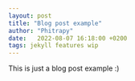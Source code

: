 ```yaml
---
layout: post
title: "Blog post example"
author: "Phitrapy"
date:   2022-08-07 16:18:00 +0200
tags: jekyll features wip
---
```


This is just a blog post example :)
